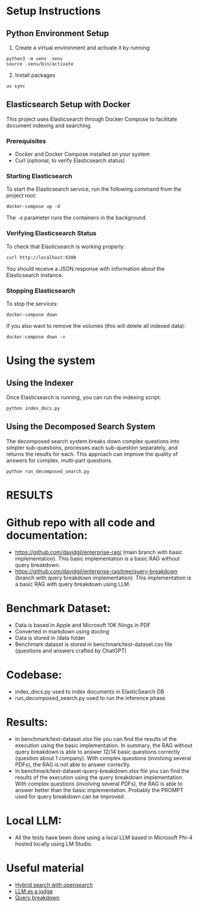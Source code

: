 # Setup Instructions

## Python Environment Setup

1. Create a virtual environment and activate it by running:

```shell
python3 -m venv .venv
source .venv/bin/activate
```

2. Install packages

```shell
uv sync
```

## Elasticsearch Setup with Docker

This project uses Elasticsearch through Docker Compose to facilitate document indexing and searching.

### Prerequisites

- Docker and Docker Compose installed on your system
- Curl (optional, to verify Elasticsearch status)

### Starting Elasticsearch

To start the Elasticsearch service, run the following command from the project root:

```shell
docker-compose up -d
```

The `-d` parameter runs the containers in the background.

### Verifying Elasticsearch Status

To check that Elasticsearch is working properly:

```shell
curl http://localhost:9200
```

You should receive a JSON response with information about the Elasticsearch instance.

### Stopping Elasticsearch

To stop the services:

```shell
docker-compose down
```

If you also want to remove the volumes (this will delete all indexed data):

```shell
docker-compose down -v
```

# Using the system

## Using the Indexer

Once Elasticsearch is running, you can run the indexing script:

```shell
python index_docs.py
```

## Using the Decomposed Search System

The decomposed search system breaks down complex questions into simpler sub-questions, processes each sub-question separately, and returns the results for each. This approach can improve the quality of answers for complex, multi-part questions.


```shell
python run_decomposed_search.py
```

# RESULTS

# Github repo with all code and documentation: 
- https://github.com/davidgil/enterprise-rag/ (main branch with basic implementation).  This basic implementation is a basic RAG without query breakdown.
- https://github.com/davidgil/enterprise-rag/tree/query-breakdown (branch with query breakdown implementation). This implementation is a basic RAG with query breakdown using LLM.

# Benchmark Dataset: 
- Data is based in Apple and Microsoft 10K filings in PDF
- Converted in markdown using docling
- Data is stored in /data folder
- Benchmark dataset is stored in benchmark/test-dataset.csv file (questions and answers crafted by ChatGPT)

# Codebase: 
- index_docs.py used to index documents in ElasticSearch DB
- run_decomposed_search.py used to run the inference phase 

# Results: 
- In benchmark/text-dataset.xlsx file you can find the results of the execution using the basic implementation. In summary, the RAG without query breakdown is able to answer 12/14 basic questions correctly (question about 1 company). With complex questions (involving several PDFs), the RAG is not able to answer correctly.
- In benchmark/text-dataset-query-breakdown.xlsx file you can find the results of the execution using the query breakdown implementation. With complex questions (involving several PDFs), the RAG is able to answer better than the basic implementation. Probably the PROMPT used for query breakdown can be improved.

# Local LLM: 
- All the tests have been done using a local LLM based in Microsoft Phi-4 hosted locally using LM Studio.



# Useful material

- [Hybrid search with opensearch](https://opensearch.org/blog/hybrid-search/)
- [LLM as a judge](https://www.evidentlyai.com/llm-guide/llm-as-a-judge#:~:text=LLM%2Das%2Da%2DJudge%20is%20an%20evaluation%20method%20to,%2C%20Q%26A%20systems%2C%20or%20agents.) 
- [Query breakdown](https://haystack.deepset.ai/blog/query-decomposition)